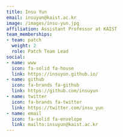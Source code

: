 ```yaml
---
title: Insu Yun
email: insuyun@kaist.ac.kr
image: /images/insu-yun.jpg
affiliation: Assistant Professor at KAIST
team_memberships:
- team: patch
  weight: 2
  role: Patch Team Lead
social:
- name: www
  icon: fa-solid fa-house
  link: https://insuyun.github.io/
- name: github
  icon: fa-brands fa-github
  link: https://github.com/insuyun
- name: twitter
  icon: fa-brands fa-twitter
  link: https://twitter.com/insu_yun
- name: email
  icon: fa-solid fa-envelope
  link: mailto:insuyun@kaist.ac.kr
---
```



